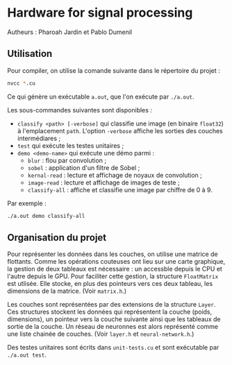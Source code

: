# Hardware for signal processing
Autheurs : Pharoah Jardin et Pablo Dumenil

## Utilisation
Pour compiler, on utilise la comande suivante dans le répertoire du projet :
```bash
nvcc *.cu
```

Ce qui génère un exécutable `a.out`, que l'on exécute par `./a.out`.

Les sous-commandes suivantes sont disponibles :
 * `classify <path> [-verbose]` qui classifie une image (en binaire `float32`) à l'emplacement `path`. L'option `-verbose` affiche les sorties des couches intermédiares ;
 * `test` qui exécute les testes unitaires ;
 * `demo <demo-name>` qui exécute une démo parmi :
    * `blur` : flou par convolution ;
    * `sobel` : application d'un filtre de Sobel ;
    * `kernal-read` : lecture et affichage de noyaux de convolution ;
    * `image-read` : lecture et affichage de images de teste ;
    * `classify-all` : affiche et classifie une image par chiffre de 0 à 9.

Par exemple :
```sh
./a.out demo classify-all
```

## Organisation du projet

Pour représenter les données dans les couches, on utilise une matrice de flottants. Comme les opérations couteuses ont lieu sur une carte graphique, la gestion de deux tableaux est nécessaire : un accessble depuis le CPU et l'autre depuis le GPU. Pour faciliter cette gestion, la structure `FloatMatrix` est utlisée. Elle stocke, en plus des pointeurs vers ces deux tableau, les dimensions de la matrice. (Voir `matrix.h`.)

Les couches sont représentées par des extensions de la structure `Layer`. Ces structures stockent les données qui représentent la couche (poids, dimensions), un pointeur vers la couche suivante ainsi que les tableaux de sortie de la couche. Un réseau de neuronnes est alors représenté comme une liste chainée de couches. (Voir `layer.h` et `neural-network.h`.)

Des testes unitaires sont écrits dans `unit-tests.cu` et sont exécutable par `./a.out test`.